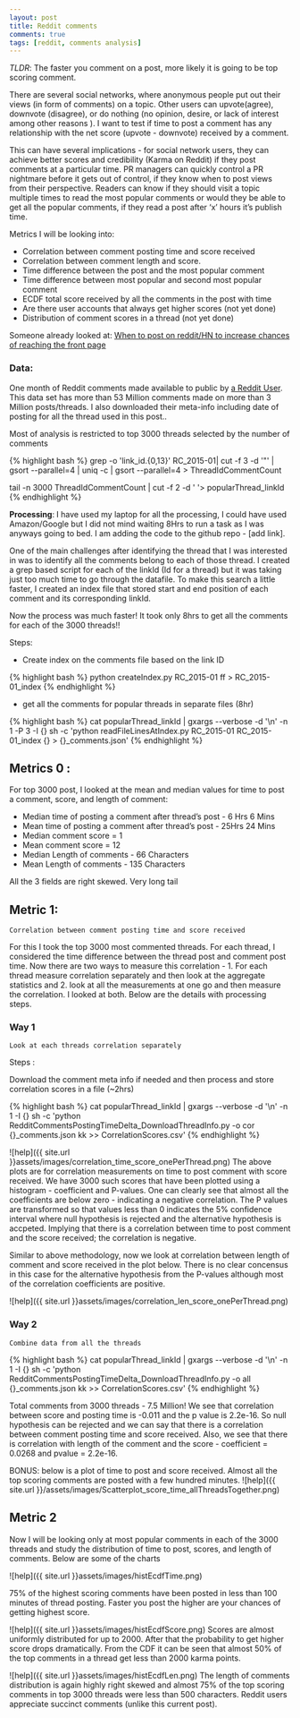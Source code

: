 ```yaml
---
layout: post
title: Reddit comments
comments: true
tags: [reddit, comments analysis]
---
```

*TLDR*: The faster you comment on a post, more likely it is going to be top scoring comment.

There are several social networks, where anonymous people put out their views (in form of comments) on a topic. Other users can upvote(agree), downvote (disagree), or do nothing (no opinion, desire, or lack of interest among other reasons ). I want to test if time to post a comment has any relationship with the net score (upvote - downvote) received by a comment. 

This can have several implications - for social network users, they can achieve better scores and credibility  (Karma on Reddit) if they post comments at a particular time. PR managers can quickly control a PR nightmare  before it gets out of control, if they know when to post views from their perspective. Readers can know if they should visit a topic multiple times to read the most popular comments or would they be able to get all the popular comments, if they read a post after ‘x’ hours it’s publish time.


Metrics I will be looking into:

- Correlation between comment posting time and score received
- Correlation between comment length and score.
- Time difference between the post and the most popular comment
- Time difference between most popular and second most popular comment
- ECDF total score received by all the comments in the post with time
- Are there user accounts that always get higher scores (not yet done)
- Distribution of comment scores in a thread (not yet done)


Someone already looked at:
[When to post on reddit/HN to increase chances of reaching the front page]( http://arxiv.org/pdf/1501.07860.pdf)


### Data:

One month of Reddit comments made available to public by  [a Reddit User](https://www.reddit.com/user/Stuck_In_the_Matrix). This data set has more than 53 Million comments made on more than 3 Million posts/threads. I also downloaded their meta-info including date of posting for all the thread used in this post.. 

Most of analysis is restricted to top 3000 threads selected by the number of comments

{% highlight bash %}
grep -o 'link_id.\{0,13\}' RC_2015-01| cut -f 3 -d '"' | gsort --parallel=4 | uniq -c | gsort --parallel=4 > ThreadIdCommentCount

tail -n 3000 ThreadIdCommentCount | cut -f 2 -d ' '> popularThread_linkId
{% endhighlight %}

**Processing**: I have used my laptop for all the processing, I could have used Amazon/Google but I did not mind waiting 8Hrs to run a task as I was anyways going to bed. I am adding the code to the github repo - [add link]. 

One of the main challenges after identifying the thread that I was interested in was to identify all the comments belong to each of those thread. I created a grep based script for each of the linkId (Id for a thread) but it was taking just too much time to go through the datafile. To make this search a little faster, I created an index file that stored start and end position of each comment and its corresponding linkId. 

Now the process was much faster! It took only 8hrs to get all the comments for each of the 3000 threads!!

Steps:

- Create index on the comments file based on the link ID 

{% highlight bash %}
python createIndex.py RC_2015-01 ff > RC_2015-01_index
{% endhighlight %}

- get all the comments for popular threads in separate files  (8hr)

{% highlight bash %}
cat  popularThread_linkId | gxargs --verbose -d '\n' -n 1 -P 3 -I {} sh -c 'python readFileLinesAtIndex.py RC_2015-01 RC_2015-01_index {} > {}_comments.json'
{% endhighlight %}


## Metrics 0 :

For top 3000 post, I looked at the mean and median values for time to post a comment, score, and length of comment:

- Median time of posting a comment after thread’s post - 6 Hrs 6 Mins 
- Mean time of posting a comment after thread’s post - 25Hrs 24 Mins 
- Median comment score = 1 
- Mean comment score = 12 
- Median Length of comments - 66 Characters
- Mean Length of comments - 135 Characters

All the 3 fields are right skewed. Very long tail

## Metric 1:
`Correlation between comment posting time and score received`

For this I took the top 3000 most commented threads. For each thread, I considered the time difference between the thread post and comment post time. Now there are two ways to measure this correlation - 1.  For each thread measure correlation separately and then look at the  aggregate statistics  and 2. look at all the measurements at one go and then measure the correlation. I looked at both. Below are the details with processing steps. 

### Way 1
`Look at each threads correlation separately`

Steps :

Download the comment meta info if needed and then process and store correlation scores in a file (~2hrs)

{% highlight bash %}
cat  popularThread_linkId | gxargs --verbose -d '\n' -n 1 -I {} sh -c 'python RedditCommentsPostingTimeDelta_DownloadThreadInfo.py -o  cor {}_comments.json kk >> CorrelationScores.csv'
{% endhighlight %}

![help]({{ site.url }}assets/images/correlation_time_score_onePerThread.png)
The above plots are for correlation measurements on time to post comment with score received. We have 3000 such scores that have been plotted using a histogram - coefficient and P-values. One can clearly see that almost all the coefficients are below zero - indicating a negative correlation. The P values are transformed so that values less than 0 indicates the 5% confidence interval where null hypothesis is rejected and the alternative hypothesis is accpeted. Implying that there is a correlation between time to post comment and the score received; the correlation is negative.   

Similar to above methodology, now we look at correlation between length of comment and score received in the plot below. There is no clear concensus in this case for the alternative hypothesis from the P-values although most of the correlation coefficients are positive. 

![help]({{ site.url }}assets/images/correlation_len_score_onePerThread.png)


### Way 2
`Combine data from all the threads`


{% highlight bash %}
cat  popularThread_linkId | gxargs --verbose -d '\n' -n 1 -I {} sh -c 'python RedditCommentsPostingTimeDelta_DownloadThreadInfo.py -o all {}_comments.json kk >> CorrelationScores.csv'
{% endhighlight %}

Total comments from 3000 threads -  7.5 Million!  We see that correlation between score and posting time is -0.011 and the p value is 2.2e-16. So null hypothesis can be rejected and we can say that there is a correlation between comment posting time and score received.  Also, we see that there is correlation with length of the comment and the score - coefficient = 0.0268 and pvalue = 2.2e-16. 

BONUS: below is a plot of time to post and score received. Almost all the top scoring comments are posted with a few hundred minutes.
![help]({{ site.url }}/assets/images/Scatterplot_score_time_allThreadsTogether.png)

## Metric 2 

Now I will be looking only at most popular comments in each of the 3000 threads and study the distribution of time to post, scores, and length of comments. Below are some of the charts 

![help]({{ site.url }}assets/images/histEcdfTime.png)

75% of the highest scoring comments have been posted in less than 100 minutes of thread posting. Faster you post the higher are your chances of getting highest score.

![help]({{ site.url }}assets/images/histEcdfScore.png)
Scores are almost uniformly distributed for up to 2000. After that the probability to get higher score drops dramatically. From the CDF it can be seen that almost 50% of the top comments in  a thread get less than 2000 karma points. 

![help]({{ site.url }}assets/images/histEcdfLen.png)
The length of comments distribution is again highly right skewed and almost 75% of the top scoring comments in top 3000 threads were less than 500 characters. Reddit users appreciate succinct comments (unlike this current post).


